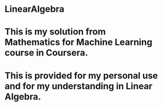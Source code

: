 # LinearAlgebra
# This is my solution from Mathematics for Machine Learning course in Coursera.
# This is provided for my personal use and for my understanding in Linear Algebra. 
